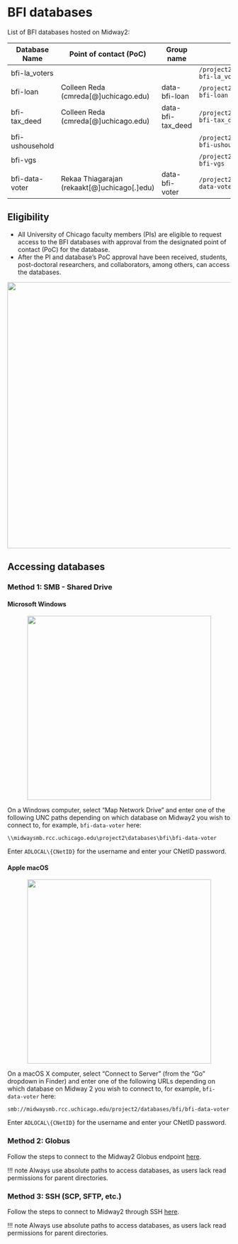 # BFI databases

List of BFI databases hosted on Midway2: 

|Database Name|Point of contact (PoC)|Group name|Directory|
|---|---|---|---|
|bfi-la_voters|||`/project2/databases/bfi/data-bfi-la_voters`|
|bfi-loan	|Colleen Reda (cmreda[@]uchicago.edu)|data-bfi-loan|`/project2/databases/bfi/data-bfi-loan`|
|bfi-tax_deed|Colleen Reda (cmreda[@]uchicago.edu)|data-bfi-tax_deed|`/project2/databases/bfi/data-bfi-tax_deed`|
|bfi-ushousehold|||`/project2/databases/bfi/data-bfi-ushousehold`|
|bfi-vgs|||`/project2/databases/bfi/data-bfi-vgs`| 
|bfi-data-voter|Rekaa Thiagarajan (rekaakt[@]uchicago[.]edu)|data-bfi-voter| `/project2/databases/bfi/bfi-data-voter` |

## Eligibility

* All University of Chicago faculty members (PIs) are eligible to request access to the BFI databases with approval from the designated point of contact (PoC) for the database.
* After the PI and database’s PoC approval have been received, students, post-doctoral researchers, and collaborators, among others, can access the databases. 

<p align="center">
<img src="../img/databases/request-account-database.png" width="600" />
</p> 

## Accessing databases

### Method 1: SMB - Shared Drive 

#### Microsoft Windows

<p align="center">
<img src="../img/data_management/map_network_drive.png" width="415" />
</p> 

On a Windows computer, select “Map Network Drive” and enter one of the following UNC paths depending on which database on Midway2 you wish to connect to, for example, `bfi-data-voter` here: 

`\\midwaysmb.rcc.uchicago.edu\project2\databases\bfi\bfi-data-voter`

Enter `ADLOCAL\{CNetID}` for the username and enter your CNetID password.

#### Apple macOS

<p align="center">
<img src="../img/data_management/connect_to_server.jpg" width="415" />
</p> 

On a macOS X computer, select “Connect to Server” (from the “Go” dropdown in Finder) and enter one of the following URLs depending on which database on Midway 2 you wish to connect to, for example, `bfi-data-voter` here:

`smb://midwaysmb.rcc.uchicago.edu/project2/databases/bfi/bfi-data-voter`

Enter `ADLOCAL\{CNetID}` for the username and enter your CNetID password.

### Method 2: Globus 
Follow the steps to connect to the Midway2 Globus endpoint [here](https://rcc-uchicago.github.io/user-guide/globus/). 

!!! note Always use absolute paths to access databases, as users lack read permissions for parent directories.

### Method 3: SSH (SCP, SFTP, etc.) 
Follow the steps to connect to Midway2 through SSH [here](https://rcc-uchicago.github.io/user-guide/ssh/). 

!!! note Always use absolute paths to access databases, as users lack read permissions for parent directories.
